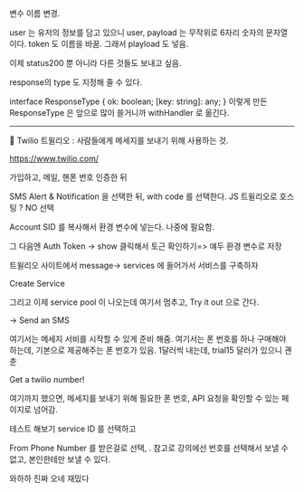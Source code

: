 변수 이름 변경.

user 는 유저의 정보를 담고 있으니 user, 
payload 는 무작위로 6자리 숫자의 문자열이다.
token 도 이름을 바꿈. 
그래서 playload 도 넣음. 

이제 status200 뿐 아니라 다른 것들도 보내고 싶음. 

response의 type 도 지정해 줄 수 있다. 



interface ResponseType {
    ok: boolean;
    [key: string]: any;
}
이렇게 만든 ResponseType 은 앞으로 많이 쓸거니까
withHandler 로 옮긴다. 




-------------------------
🐤 Twilio 트윌리오
: 사람들에게 메세지를 보내기 위해 사용하는 것. 

https://www.twilio.com/

가입하고, 메일, 핸폰 번호 인증한 뒤

SMS
Alert & Notification 을 선택한 뒤,
with code 를 선택한다.
JS
트윌리오로 호스팅 ? NO 선택



Account SID 를 복사해서 환경 변수에 넣는다.
나중에 필요함. 

그 다음엔 Auth Token -> show 클릭해서 토근 확인하기=> 얘두 환경 변수로 저장


트윌리오 사이트에서 
message-> services 에 들어가서 서비스를 구축하자

Create Service

그리고 이제 service pool 이 나오는데 여기서 멈추고, Try it out 으로 간다.

-> Send an SMS 

여기서는 메세지 서비를 시작할 수 있게 준비 해줌.
여기서는 폰 번호를 하나 구매해야 하는데, 
기본으로 제공해주는 폰 번호가 있음.
1달러씩 내는데, trial15 달러가 있으니 괜춘

Get a twilio number!



여기까지 했으면,
메세지를 보내기 위해 필요한 폰 번호, API 요청을 확인할 수 있는 페이지로 넘어감. 

테스트 해보기
service ID 를 선택하고

From Phone Number 를 받은걸로 선택, .
참고로 강의에선 번호를 선택해서 보낼 수 없고, 
본인한테만 보낼 수 있다. 

와하하 진짜 오네 재밌다




